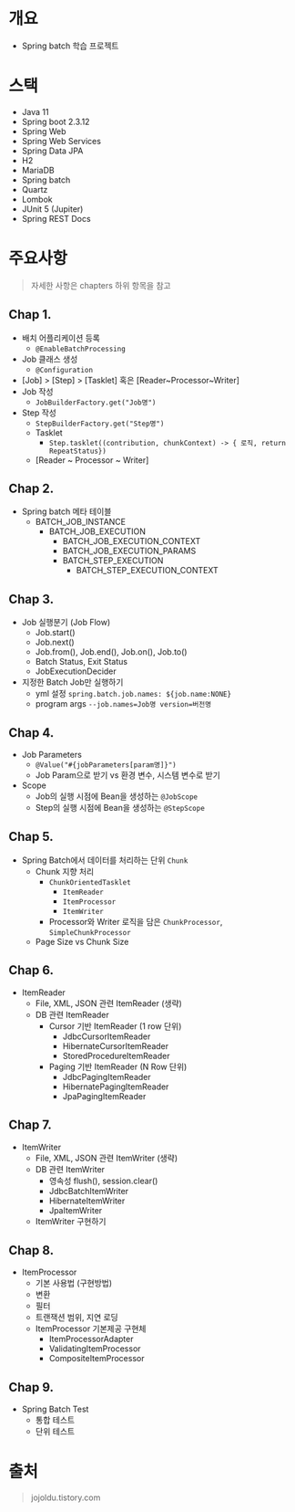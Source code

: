 # 개요

- Spring batch 학습 프로젝트

# 스택

- Java 11
- Spring boot 2.3.12
- Spring Web
- Spring Web Services
- Spring Data JPA
- H2
- MariaDB
- Spring batch
- Quartz
- Lombok
- JUnit 5 (Jupiter)
- Spring REST Docs

# 주요사항

> 자세한 사항은 chapters 하위 항목을 참고

## Chap 1.

- 배치 어플리케이션 등록 
  - `@EnableBatchProcessing`
- Job 클래스 생성 
  - `@Configuration`
- [Job] > [Step] > [Tasklet] 혹은 [Reader~Processor~Writer]
- Job 작성 
  - `JobBuilderFactory.get("Job명")`
- Step 작성 
    - `StepBuilderFactory.get("Step명")`
    - Tasklet
        - `Step.tasklet((contribution, chunkContext) -> { 로직, return RepeatStatus})`
    - [Reader ~ Processor ~ Writer]
    

## Chap 2.

- Spring batch 메타 테이블
  - BATCH_JOB_INSTANCE
      - BATCH_JOB_EXECUTION
          - BATCH_JOB_EXECUTION_CONTEXT
          - BATCH_JOB_EXECUTION_PARAMS
          - BATCH_STEP_EXECUTION
            - BATCH_STEP_EXECUTION_CONTEXT

## Chap 3.

- Job 실행분기 (Job Flow)
    - Job.start()
    - Job.next()
    - Job.from(), Job.end(), Job.on(), Job.to()
    - Batch Status, Exit Status
    - JobExecutionDecider
- 지정한 Batch Job만 실행하기
    - yml 설정 `spring.batch.job.names: ${job.name:NONE}`
    - program args `--job.names=Job명 version=버전명`

## Chap 4.

- Job Parameters
    - `@Value("#{jobParameters[param명]}")`
    - Job Param으로 받기 vs 환경 변수, 시스템 변수로 받기
- Scope
    - Job의 실행 시점에 Bean을 생성하는 `@JobScope`
    - Step의 실행 시점에 Bean을 생성하는 `@StepScope`

## Chap 5.

- Spring Batch에서 데이터를 처리하는 단위 `Chunk`
    - Chunk 지향 처리
        - `ChunkOrientedTasklet`
            - `ItemReader`
            - `ItemProcessor`
            - `ItemWriter` 
        - Processor와 Writer 로직을 담은 `ChunkProcessor`, `SimpleChunkProcessor`
    - Page Size vs Chunk Size

## Chap 6.

- ItemReader
    - File, XML, JSON 관련 ItemReader (생략)
    - DB 관련 ItemReader
        - Cursor 기반 ItemReader (1 row 단위)
            - JdbcCursorItemReader
            - HibernateCursorItemReader
            - StoredProcedureItemReader
        - Paging 기반 ItemReader (N Row 단위)
            - JdbcPagingItemReader
            - HibernatePagingItemReader
            - JpaPagingItemReader

## Chap 7.

- ItemWriter
    - File, XML, JSON 관련 ItemWriter (생략)
    - DB 관련 ItemWriter
        - 영속성 flush(), session.clear()
        - JdbcBatchItemWriter
        - HibernateItemWriter
        - JpaItemWriter
    - ItemWriter 구현하기

## Chap 8.

- ItemProcessor
    - 기본 사용법 (구현방법)
    - 변환
    - 필터
    - 트랜잭션 범위, 지연 로딩
    - ItemProcessor 기본제공 구현체
        - ItemProcessorAdapter
        - ValidatingItemProcessor
        - CompositeItemProcessor

## Chap 9.

- Spring Batch Test
    - 통합 테스트
    - 단위 테스트

# 출처

> jojoldu.tistory.com